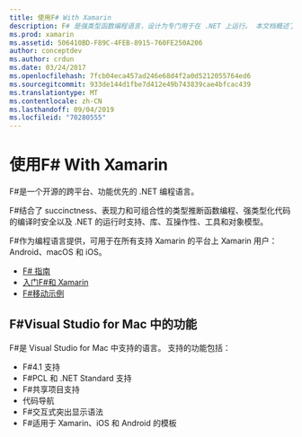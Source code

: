 ```yaml
---
title: 使用F# With Xamarin
description: F# 是强类型函数编程语言，设计为专门用于在 .NET 上运行。 本文档概述了其功能，并提供了使用F#生成的示例的链接。
ms.prod: xamarin
ms.assetid: 506410BD-F89C-4FEB-8915-760FE250A206
author: conceptdev
ms.author: crdun
ms.date: 03/24/2017
ms.openlocfilehash: 7fcb04eca457ad246e68d4f2a0d5212055764ed6
ms.sourcegitcommit: 933de144d1fbe7d412e49b743839cae4bfcac439
ms.translationtype: MT
ms.contentlocale: zh-CN
ms.lasthandoff: 09/04/2019
ms.locfileid: "70280555"
---
```

# <a name="using-f-with-xamarin"></a>使用F# With Xamarin

F#是一个开源的跨平台、功能优先的 .NET 编程语言。

F#结合了 succinctness、表现力和可组合性的类型推断函数编程、强类型化代码的编译时安全以及 .NET 的运行时支持、库、互操作性、工具和对象模型。

F#作为编程语言提供，可用于在所有支持 Xamarin 的平台上 Xamarin 用户：Android、macOS 和 iOS。

- [F# 指南](https://docs.microsoft.com/dotnet/fsharp/)
- [入门F#和 Xamarin](overview.md)
- [F#移动示例](samples.md)

## <a name="f-features-in-visual-studio-for-mac"></a>F#Visual Studio for Mac 中的功能

F#是 Visual Studio for Mac 中支持的语言。 支持的功能包括：

- F#4.1 支持
- F#PCL 和 .NET Standard 支持
- F#共享项目支持
- 代码导航
- F#交互式突出显示语法
- F#适用于 Xamarin、iOS 和 Android 的模板
